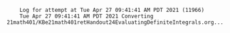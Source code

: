         Log for attempt at Tue Apr 27 09:41:41 AM PDT 2021 (11966)
        Tue Apr 27 09:41:41 AM PDT 2021 Converting 21math401/KBe21math401retHandout24EvaluatingDefiniteIntegrals.org...
